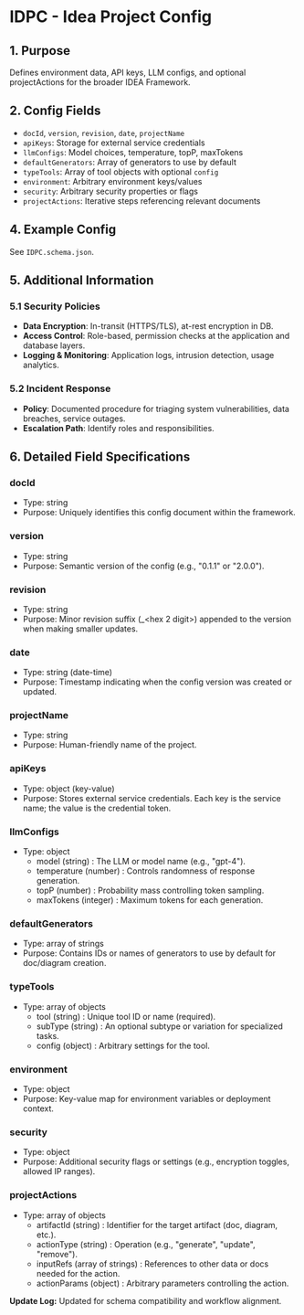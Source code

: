 # IDPC - Idea Project Config

## 1. Purpose

Defines environment data, API keys, LLM configs, and optional projectActions for the broader IDEA Framework.

## 2. Config Fields

- `docId`, `version`, `revision`, `date`, `projectName`
- `apiKeys`: Storage for external service credentials
- `llmConfigs`: Model choices, temperature, topP, maxTokens
- `defaultGenerators`: Array of generators to use by default
- `typeTools`: Array of tool objects with optional `config`
- `environment`: Arbitrary environment keys/values
- `security`: Arbitrary security properties or flags
- `projectActions`: Iterative steps referencing relevant documents

## 4. Example Config

See `IDPC.schema.json`.

## 5. Additional Information

### 5.1 Security Policies

- **Data Encryption**: In-transit (HTTPS/TLS), at-rest encryption in DB.
- **Access Control**: Role-based, permission checks at the application and database layers.
- **Logging & Monitoring**: Application logs, intrusion detection, usage analytics.

### 5.2 Incident Response

- **Policy**: Documented procedure for triaging system vulnerabilities, data breaches, service outages.
- **Escalation Path**: Identify roles and responsibilities.

## 6. Detailed Field Specifications

### docId

- Type: string
- Purpose: Uniquely identifies this config document within the framework.

### version

- Type: string
- Purpose: Semantic version of the config (e.g., "0.1.1" or "2.0.0").

### revision

- Type: string
- Purpose: Minor revision suffix (\_<hex 2 digit>) appended to the version when making smaller updates.

### date

- Type: string (date-time)
- Purpose: Timestamp indicating when the config version was created or updated.

### projectName

- Type: string
- Purpose: Human-friendly name of the project.

### apiKeys

- Type: object (key-value)
- Purpose: Stores external service credentials. Each key is the service name; the value is the credential token.

### llmConfigs

- Type: object
  - model (string) : The LLM or model name (e.g., "gpt-4").
  - temperature (number) : Controls randomness of response generation.
  - topP (number) : Probability mass controlling token sampling.
  - maxTokens (integer) : Maximum tokens for each generation.

### defaultGenerators

- Type: array of strings
- Purpose: Contains IDs or names of generators to use by default for doc/diagram creation.

### typeTools

- Type: array of objects
  - tool (string) : Unique tool ID or name (required).
  - subType (string) : An optional subtype or variation for specialized tasks.
  - config (object) : Arbitrary settings for the tool.

### environment

- Type: object
- Purpose: Key-value map for environment variables or deployment context.

### security

- Type: object
- Purpose: Additional security flags or settings (e.g., encryption toggles, allowed IP ranges).

### projectActions

- Type: array of objects
  - artifactId (string) : Identifier for the target artifact (doc, diagram, etc.).
  - actionType (string) : Operation (e.g., "generate", "update", "remove").
  - inputRefs (array of strings) : References to other data or docs needed for the action.
  - actionParams (object) : Arbitrary parameters controlling the action.


**Update Log:** Updated for schema compatibility and workflow alignment.
